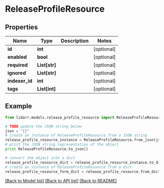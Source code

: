 # ReleaseProfileResource


## Properties

Name | Type | Description | Notes
------------ | ------------- | ------------- | -------------
**id** | **int** |  | [optional] 
**enabled** | **bool** |  | [optional] 
**required** | **List[str]** |  | [optional] 
**ignored** | **List[str]** |  | [optional] 
**indexer_id** | **int** |  | [optional] 
**tags** | **List[int]** |  | [optional] 

## Example

```python
from lidarr.models.release_profile_resource import ReleaseProfileResource

# TODO update the JSON string below
json = "{}"
# create an instance of ReleaseProfileResource from a JSON string
release_profile_resource_instance = ReleaseProfileResource.from_json(json)
# print the JSON string representation of the object
print ReleaseProfileResource.to_json()

# convert the object into a dict
release_profile_resource_dict = release_profile_resource_instance.to_dict()
# create an instance of ReleaseProfileResource from a dict
release_profile_resource_form_dict = release_profile_resource.from_dict(release_profile_resource_dict)
```
[[Back to Model list]](../README.md#documentation-for-models) [[Back to API list]](../README.md#documentation-for-api-endpoints) [[Back to README]](../README.md)


